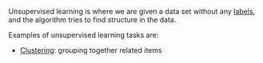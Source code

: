 Unsupervised learning is where we are given a data set without any [labels](labels), and the algorithm tries to find structure in the data.

Examples of unsupervised learning tasks are:

* [Clustering](clustering): grouping together related items

